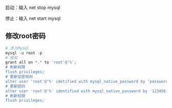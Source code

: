 启动：输入 net stop mysql

停止：输入 net start mysql

## 修改root密码

```powershell
# 进入Mysql
mysql -u root -p
# 授权
grant all on *.* to 'root'@'%';
# 刷新权限
flush privileges;
# 更新加密规则
alter user 'root'@'%' idetified with mysql_native_password by 'password' password expire never;
# 更新密码
alter user 'root'@'%' identified with mysql_native_password by '123456';
# 刷新权限
flush privileges;
```

